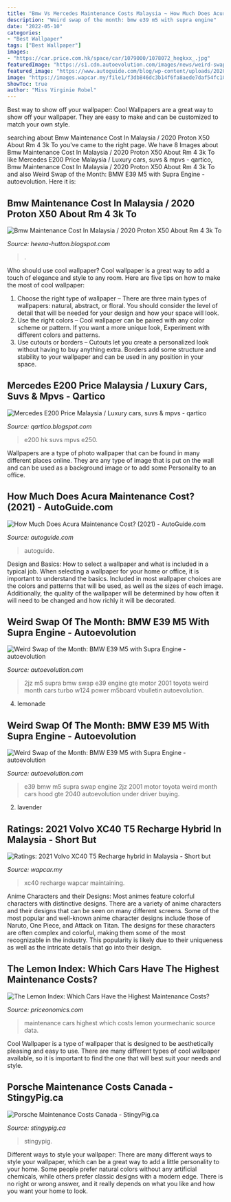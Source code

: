 ```yaml
---
title: "Bmw Vs Mercedes Maintenance Costs Malaysia ~ How Much Does Acura Maintenance Cost? (2021)"
description: "Weird swap of the month: bmw e39 m5 with supra engine"
date: "2022-05-10"
categories:
- "Best Wallpaper"
tags: ["Best Wallpaper"]
images:
- "https://car.price.com.hk/space/car/1079000/1078072_hegkxx_.jpg"
featuredImage: "https://s1.cdn.autoevolution.com/images/news/weird-swap-of-the-month-bmw-e39-m5-with-supra-engine-videophoto-gallery-70546_1.jpg"
featured_image: "https://www.autoguide.com/blog/wp-content/uploads/2020/07/shutterstock_431613508.jpg"
image: "https://images.wapcar.my/file1/f3db846dc3b14f6fa8aede7daf54fc10_800.JPG"
ShowToc: true
author: "Miss Virginie Robel"
---
```



Best way to show off your wallpaper:
Cool Wallpapers are a great way to show off your wallpaper. They are easy to make and can be customized to match your own style.

	

		
searching about Bmw Maintenance Cost In Malaysia / 2020 Proton X50 About Rm 4 3k To you've came to the right page. We have 8 Images about Bmw Maintenance Cost In Malaysia / 2020 Proton X50 About Rm 4 3k To like Mercedes E200 Price Malaysia / Luxury cars, suvs &amp; mpvs - qartico, Bmw Maintenance Cost In Malaysia / 2020 Proton X50 About Rm 4 3k To and also Weird Swap of the Month: BMW E39 M5 with Supra Engine - autoevolution. Here it is:
		
    
## Bmw Maintenance Cost In Malaysia / 2020 Proton X50 About Rm 4 3k To

<img loading=lazy src="https://lh3.googleusercontent.com/proxy/Jr5oZcPVOJfFYlv3YVWZBmb0Pb0G0oEXv0Az5w7X9Y8mWGx_ta4k8FaDrCVIB0LDdqU1M_oUkAhDO-uPlAO6XYF182156H-mznO6UymSKyauvyh_aMmAfpbN0TyXZLBZhUho-V_fwc5RGiD1VWoGCeodhpzNotFx1FL8jyyGT-Qr=w1200-h630-p-k-no-nu" onerror="this.onerror=null;this.src='https://tse1.mm.bing.net/th?id=OIP.I7HRNPnjuyEG12RLVGeZqAHaG9&amp;pid=15.1';" alt="Bmw Maintenance Cost In Malaysia / 2020 Proton X50 About Rm 4 3k To">

_Source: heena-hutton.blogspot.com_

>. 

	

Who should use cool wallpaper?
Cool wallpaper is a great way to add a touch of elegance and style to any room. Here are five tips on how to make the most of cool wallpaper: 
1) Choose the right type of wallpaper – There are three main types of wallpapers: natural, abstract, or floral. You should consider the level of detail that will be needed for your design and how your space will look. 
2) Use the right colors – Cool wallpaper can be paired with any color scheme or pattern. If you want a more unique look, Experiment with different colors and patterns. 
3) Use cutouts or borders – Cutouts let you create a personalized look without having to buy anything extra. Borders add some structure and stability to your wallpaper and can be used in any position in your space.

    
## Mercedes E200 Price Malaysia / Luxury Cars, Suvs &amp; Mpvs - Qartico

<img loading=lazy src="https://car.price.com.hk/space/car/1079000/1078072_hegkxx_.jpg" onerror="this.onerror=null;this.src='https://tse4.mm.bing.net/th?id=OIP.M8GWydYfYEn-5qB0Yb-F-AHaFj&amp;pid=15.1';" alt="Mercedes E200 Price Malaysia / Luxury cars, suvs &amp; mpvs - qartico">

_Source: qartico.blogspot.com_

>e200 hk suvs mpvs e250. 

	



Wallpapers are a type of photo wallpaper that can be found in many different places online. They are any type of image that is put on the wall and can be used as a background image or to add some Personality to an office.

    
## How Much Does Acura Maintenance Cost? (2021) - AutoGuide.com

<img loading=lazy src="https://www.autoguide.com/blog/wp-content/uploads/2020/07/shutterstock_431613508.jpg" onerror="this.onerror=null;this.src='https://tse2.mm.bing.net/th?id=OIP.pcUBLu9YqV1i1cSFBu69VgHaE8&amp;pid=15.1';" alt="How Much Does Acura Maintenance Cost? (2021) - AutoGuide.com">

_Source: autoguide.com_

>autoguide. 

	

Design and Basics: How to select a wallpaper and what is included in a typical job.
When selecting a wallpaper for your home or office, it is important to understand the basics. Included in most wallpaper choices are the colors and patterns that will be used, as well as the sizes of each image. Additionally, the quality of the wallpaper will be determined by how often it will need to be changed and how richly it will be decorated.

    
## Weird Swap Of The Month: BMW E39 M5 With Supra Engine - Autoevolution

<img loading=lazy src="https://s1.cdn.autoevolution.com/images/news/gallery/weird-swap-of-the-month-bmw-e39-m5-with-supra-engine-videophoto-gallery_15.jpg" onerror="this.onerror=null;this.src='https://tse3.mm.bing.net/th?id=OIP.Di4iPp3vtKmQ2RYKOONC_QHaE6&amp;pid=15.1';" alt="Weird Swap of the Month: BMW E39 M5 with Supra Engine - autoevolution">

_Source: autoevolution.com_

>2jz m5 supra bmw swap e39 engine gte motor 2001 toyota weird month cars turbo w124 power m5board vbulletin autoevolution. 

	

4. lemonade 

    
## Weird Swap Of The Month: BMW E39 M5 With Supra Engine - Autoevolution

<img loading=lazy src="https://s1.cdn.autoevolution.com/images/news/weird-swap-of-the-month-bmw-e39-m5-with-supra-engine-videophoto-gallery-70546_1.jpg" onerror="this.onerror=null;this.src='https://tse3.mm.bing.net/th?id=OIP._GtG_dhvKFzCGizd9TwozQHaE7&amp;pid=15.1';" alt="Weird Swap of the Month: BMW E39 M5 with Supra Engine - autoevolution">

_Source: autoevolution.com_

>e39 bmw m5 supra swap engine 2jz 2001 motor toyota weird month cars hood gte 2040 autoevolution under driver buying. 

	

2. lavender 

    
## Ratings: 2021 Volvo XC40 T5 Recharge Hybrid In Malaysia - Short But

<img loading=lazy src="https://images.wapcar.my/file1/f3db846dc3b14f6fa8aede7daf54fc10_800.JPG" onerror="this.onerror=null;this.src='https://tse1.mm.bing.net/th?id=OIP.bpIQlIgjl0l-D4jucGJOuQHaEK&amp;pid=15.1';" alt="Ratings: 2021 Volvo XC40 T5 Recharge hybrid in Malaysia - Short but">

_Source: wapcar.my_

>xc40 recharge wapcar maintaining. 

	

Anime Characters and their Designs: Most animes feature colorful characters with distinctive designs.
There are a variety of anime characters and their designs that can be seen on many different screens. Some of the most popular and well-known anime character designs include those of Naruto, One Piece, and Attack on Titan. The designs for these characters are often complex and colorful, making them some of the most recognizable in the industry. This popularity is likely due to their uniqueness as well as the intricate details that go into their design.

    
## The Lemon Index: Which Cars Have The Highest Maintenance Costs?

<img loading=lazy src="http://pix-media.s3.amazonaws.com/blog/1182/Screenshot2016-06-0811.07.40.png" onerror="this.onerror=null;this.src='https://tse2.mm.bing.net/th?id=OIP.fOrpK_cty9jwBmaaMVb6RgAAAA&amp;pid=15.1';" alt="The Lemon Index: Which Cars Have the Highest Maintenance Costs?">

_Source: priceonomics.com_

>maintenance cars highest which costs lemon yourmechanic source data. 

	

Cool Wallpaper is a type of wallpaper that is designed to be aesthetically pleasing and easy to use. There are many different types of cool wallpaper available, so it is important to find the one that will best suit your needs and style.

    
## Porsche Maintenance Costs Canada - StingyPig.ca

<img loading=lazy src="https://www.stingypig.ca/wp-content/uploads/2018/05/Cayenne-400x265.png" onerror="this.onerror=null;this.src='https://tse2.mm.bing.net/th?id=OIP.ilLDxKUeFlD6ohaWdOvwtgAAAA&amp;pid=15.1';" alt="Porsche Maintenance Costs Canada - StingyPig.ca">

_Source: stingypig.ca_

>stingypig. 

	

Different ways to style your wallpaper:
There are many different ways to style your wallpaper, which can be a great way to add a little personality to your home. Some people prefer natural colors without any artificial chemicals, while others prefer classic designs with a modern edge. There is no right or wrong answer, and it really depends on what you like and how you want your home to look.

